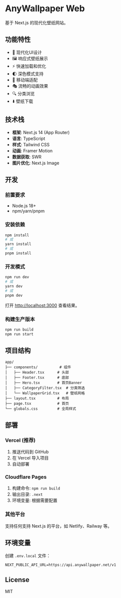 # AnyWallpaper Web

基于 Next.js 的现代化壁纸网站。

## 功能特性

- 🎨 现代化UI设计
- 🖼️ 响应式壁纸展示
- ⚡ 快速加载和优化
- 🌓 深色模式支持
- 📱 移动端适配
- 🎭 流畅的动画效果
- 🔍 分类浏览
- ⬇️ 壁纸下载

## 技术栈

- **框架**: Next.js 14 (App Router)
- **语言**: TypeScript
- **样式**: Tailwind CSS
- **动画**: Framer Motion
- **数据获取**: SWR
- **图片优化**: Next.js Image

## 开发

### 前置要求

- Node.js 18+
- npm/yarn/pnpm

### 安装依赖

```bash
npm install
# 或
yarn install
# 或
pnpm install
```

### 开发模式

```bash
npm run dev
# 或
yarn dev
# 或
pnpm dev
```

打开 [http://localhost:3000](http://localhost:3000) 查看结果。

### 构建生产版本

```bash
npm run build
npm run start
```

## 项目结构

```
app/
├── components/          # 组件
│   ├── Header.tsx      # 头部
│   ├── Footer.tsx      # 底部
│   ├── Hero.tsx        # 首页Banner
│   ├── CategoryFilter.tsx  # 分类筛选
│   └── WallpaperGrid.tsx   # 壁纸网格
├── layout.tsx          # 布局
├── page.tsx            # 首页
└── globals.css         # 全局样式
```

## 部署

### Vercel (推荐)

1. 推送代码到 GitHub
2. 在 Vercel 导入项目
3. 自动部署

### Cloudflare Pages

1. 构建命令: `npm run build`
2. 输出目录: `.next`
3. 环境变量: 根据需要配置

### 其他平台

支持任何支持 Next.js 的平台，如 Netlify、Railway 等。

## 环境变量

创建 `.env.local` 文件：

```env
NEXT_PUBLIC_API_URL=https://api.anywallpaper.net/v1
```

## License

MIT

